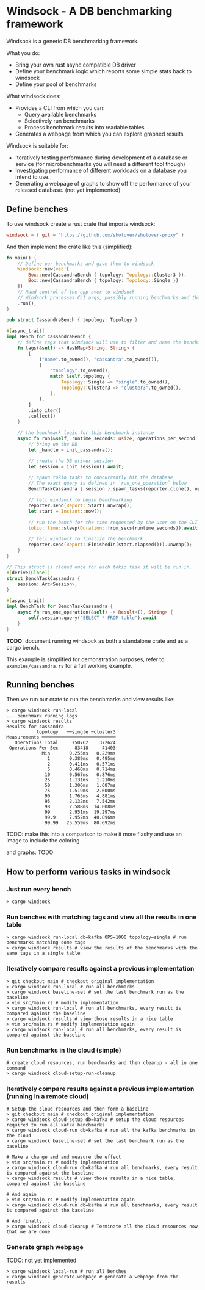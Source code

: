 # Windsock - A DB benchmarking framework

Windsock is a generic DB benchmarking framework.

What you do:

* Bring your own rust async compatible DB driver
* Define your benchmark logic which reports some simple stats back to windsock
* Define your pool of benchmarks

What windsock does:

* Provides a CLI from which you can:
  * Query available benchmarks
  * Selectively run benchmarks
  * Process benchmark results into readable tables
* Generates a webpage from which you can explore graphed results

Windsock is suitable for:

* Iteratively testing performance during development of a database or service (for microbenchmarks you will need a different tool though)
* Investigating performance of different workloads on a database you intend to use.
* Generating a webpage of graphs to show off the performance of your released database. (not yet implemented)

## Define benches

To use windsock create a rust crate that imports windsock:

```toml
windsock = { git = "https://github.com/shotover/shotover-proxy" }
```

And then implement the crate like this (simplified):

```rust
fn main() {
    // Define our benchmarks and give them to windsock
    Windsock::new(vec![
        Box::new(CassandraBench { topology: Topology::Cluster3 }),
        Box::new(CassandraBench { topology: Topology::Single })
    ])
    // Hand control of the app over to windsock
    // Windsock processes CLI args, possibly running benchmarks and then terminates.
    .run();
}

pub struct CassandraBench { topology: Topology }

#[async_trait]
impl Bench for CassandraBench {
    // define tags that windsock will use to filter and name the benchmark instance
    fn tags(&self) -> HashMap<String, String> {
        [
            ("name".to_owned(), "cassandra".to_owned()),
            (
                "topology".to_owned(),
                match &self.topology {
                    Topology::Single => "single".to_owned(),
                    Topology::Cluster3 => "cluster3".to_owned(),
                },
            ),
        ]
        .into_iter()
        .collect()
    }

    // the benchmark logic for this benchmark instance
    async fn run(&self, runtime_seconds: usize, operations_per_second: Option<u64>, reporter: UnboundedSender<Report>) {
        // bring up the DB
        let _handle = init_cassandra();

        // create the DB driver session
        let session = init_session().await;

        // spawn tokio tasks to concurrently hit the database
        // The exact query is defined in `run_one_operation` below
        BenchTaskCassandra { session }.spawn_tasks(reporter.clone(), operations_per_second).await;

        // tell windsock to begin benchmarking
        reporter.send(Report::Start).unwrap();
        let start = Instant::now();

        // run the bench for the time requested by the user on the CLI (defaults to 15s)
        tokio::time::sleep(Duration::from_secs(runtime_seconds)).await;

        // tell windsock to finalize the benchmark
        reporter.send(Report::FinishedIn(start.elapsed())).unwrap();
    }
}

// This struct is cloned once for each tokio task it will be run in.
#[derive(Clone)]
struct BenchTaskCassandra {
    session: Arc<Session>,
}

#[async_trait]
impl BenchTask for BenchTaskCassandra {
    async fn run_one_operation(&self) -> Result<(), String> {
        self.session.query("SELECT * FROM table").await
    }
}
```

**TODO:** document running windsock as both a standalone crate and as a cargo bench.

This example is simplified for demonstration purposes, refer to `examples/cassandra.rs` for a full working example.

## Running benches

Then we run our crate to run the benchmarks and view results like:

```none
> cargo windsock run-local
... benchmark running logs
> cargo windsock results
Results for cassandra
           topology   ──single ─cluster3
Measurements ═══════════════════════════
   Operations Total     750762    372624
 Operations Per Sec      83418     41403
             Min       0.255ms   0.229ms
               1       0.389ms   0.495ms
               2       0.411ms   0.571ms
               5       0.460ms   0.714ms
              10       0.567ms   0.876ms
              25       1.131ms   1.210ms
              50       1.306ms   1.687ms
              75       1.519ms   2.600ms
              90       1.763ms   4.881ms
              95       2.132ms   7.542ms
              98       2.588ms  14.008ms
              99       2.951ms  19.297ms
              99.9     7.952ms  40.896ms
              99.99   25.559ms  80.692ms
```

TODO: make this into a comparison to make it more flashy and use an image to include the coloring

and graphs: TODO

## How to perform various tasks in windsock

### Just run every bench

```shell
> cargo windsock
```

### Run benches with matching tags and view all the results in one table

```shell
> cargo windsock run-local db=kafka OPS=1000 topology=single # run benchmarks matching some tags
> cargo windsock results # view the results of the benchmarks with the same tags in a single table
```

### Iteratively compare results against a previous implementation

```shell
> git checkout main # checkout original implementation
> cargo windsock run-local # run all benchmarks
> cargo windsock baseline-set # set the last benchmark run as the baseline
> vim src/main.rs # modify implementation
> cargo windsock run-local # run all benchmarks, every result is compared against the baseline
> cargo windsock results # view those results in a nice table
> vim src/main.rs # modify implementation again
> cargo windsock run-local # run all benchmarks, every result is compared against the baseline
```

### Run benchmarks in the cloud (simple)

```shell
# create cloud resources, run benchmarks and then cleanup - all in one command
> cargo windsock cloud-setup-run-cleanup
```

### Iteratively compare results against a previous implementation (running in a remote cloud)

```shell
# Setup the cloud resources and then form a baseline
> git checkout main # checkout original implementation
> cargo windsock cloud-setup db=kafka # setup the cloud resources required to run all kafka benchmarks
> cargo windsock cloud-run db=kafka # run all the kafka benchmarks in the cloud
> cargo windsock baseline-set # set the last benchmark run as the baseline

# Make a change and and measure the effect
> vim src/main.rs # modify implementation
> cargo windsock cloud-run db=kafka # run all benchmarks, every result is compared against the baseline
> cargo windsock results # view those results in a nice table, compared against the baseline

# And again
> vim src/main.rs # modify implementation again
> cargo windsock cloud-run db=kafka # run all benchmarks, every result is compared against the baseline

# And finally...
> cargo windsock cloud-cleanup # Terminate all the cloud resources now that we are done
```

### Generate graph webpage

TODO: not yet implemented

```shell
> cargo windsock local-run # run all benches
> cargo windsock generate-webpage # generate a webpage from the results
```
